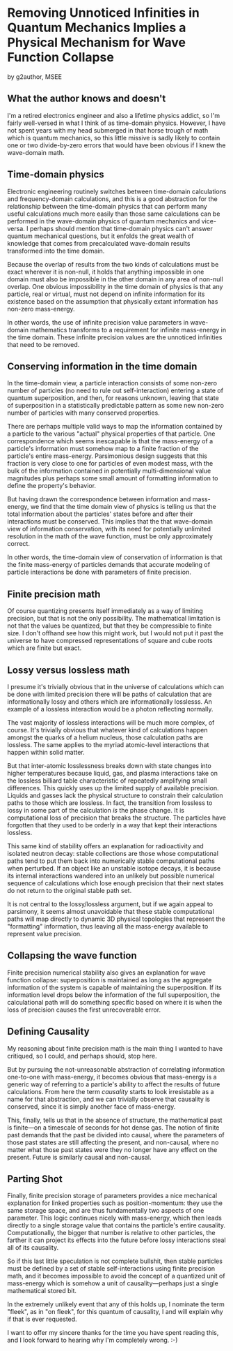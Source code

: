 # Removing Unnoticed Infinities in Quantum Mechanics Implies a Physical Mechanism for Wave Function Collapse

by g2author, MSEE

## What the author knows and doesn't
I'm a retired electronics engineer and also a lifetime physics addict, so I'm fairly well-versed in what I think of as time-domain physics. However, I have not spent years with my head submerged in that horse trough of math which is quantum mechanics, so this little missive is sadly likely to contain one or two divide-by-zero errors that would have been obvious if I knew the wave-domain math.

## Time-domain physics
Electronic engineering routinely switches between time-domain calculations and frequency-domain calculations, and this is a good abstraction for the relationship between the time-domain physics that can perform many useful calculations much more easily than those same calculations can be performed in the wave-domain physics of quantum mechanics and vice-versa. I perhaps should mention that time-domain physics can't answer quantum mechanical questions, but it enfolds the great wealth of knowledge that comes from precalculated wave-domain results transformed into the time domain.

Because the overlap of results from the two kinds of calculations must be exact wherever it is non-null, it holds that anything impossible in one domain must also be impossible in the other domain in any area of non-null overlap. One obvious impossibility in the time domain of physics is that any particle, real or virtual, must not depend on infinite information for its existence based on the assumption that physically extant information has non-zero mass-energy.

In other words, the use of infinite precision value parameters in wave-domain mathematics transforms to a requirement for infinite mass-energy in the time domain. These infinite precision values are the unnoticed infinities that need to be removed. 

## Conserving information in the time domain
In the time-domain view, a particle interaction consists of some non-zero number of particles (no need to rule out self-interaction) entering a state of quantum superposition, and then, for reasons unknown, leaving that state of superposition in a statistically predictable pattern as some new non-zero number of particles with many conserved properties.

There are perhaps multiple valid ways to map the information contained by a particle to the various "actual" physical properties of that particle. One correspondence which seems inescapable is that the mass-energy of a particle's information must somehow map to a finite fraction of the particle's entire mass-energy. Parsimonious design suggests that this fraction is very close to one for particles of even modest mass, with the bulk of the information contained in potentially multi-dimensional value magnitudes plus perhaps some small amount of formatting information to define the property's behavior.

But having drawn the correspondence between information and mass-energy, we find that the time domain view of physics is telling us that the total information about the particles' states before and after their interactions must be conserved. This implies that the that wave-domain view of information conservation, with its need for potentially unlimited resolution in the math of the wave function, must be only approximately correct.

In other words, the time-domain view of conservation of information is that the finite mass-energy of particles demands that accurate modeling of particle interactions be done with parameters of finite precision.

## Finite precision math
Of course quantizing presents itself immediately as a way of limiting precision, but that is not the only possibility. The mathematical limitation is not that the values be quantized, but that they be compressible to finite size. I don't offhand see how this might work, but I would not put it past the universe to have compressed representations of square and cube roots which are finite but exact.

## Lossy versus lossless math
I presume it's trivially obvious that in the universe of calculations which can be done with limited precision there will be paths of calculation that are informationally lossy and others which are informationally losslesss. An example of a lossless interaction would be a photon reflecting normally.

The vast majority of lossless interactions will be much more complex, of course. It's trivially obvious that whatever kind of calculations happen amongst the quarks of a helium nucleus, those calculation paths are lossless. The same applies to the myriad atomic-level interactions that happen within solid matter.

But that inter-atomic losslessness breaks down with state changes into higher temperatures because liquid, gas, and plasma interactions take on the lossless billiard table characteristic of repeatedly amplifying small differences. This quickly uses up the limited supply of available precision. Liquids and gasses lack the physical structure to constrain their calculation paths to those which are lossless. In fact, the transition from lossless to lossy in some part of the calculation *is* the phase change. It is computational loss of precision that breaks the structure. The particles have forgotten that they used to be orderly in a way that kept their interactions lossless.

This same kind of stability offers an explanation for radioactivity and isolated neutron decay: stable collections are those whose computational paths tend to put them back into numerically stable computational paths when perturbed. If an object like an unstable isotope decays, it is because its internal interactions wandered into an unlikely but possible numerical sequence of calculations which lose enough precision that their next states do not return to the original stable path set.

It is not central to the lossy/lossless argument, but if we again appeal to parsimony, it seems almost unavoidable that these stable computational paths will map directly to dynamic 3D physical topologies that represent the "formatting" information, thus leaving all the mass-energy available to represent value precision.

## Collapsing the wave function
Finite precision numerical stability also gives an explanation for wave function collapse: superposition is maintained as long as the aggregate information of the system is capable of maintaining the superposition. If its information level drops below the information of the full superposition, the calculational path will do something specific based on where it is when the loss of precision causes the first unrecoverable error.

## Defining Causality
My reasoning about finite precision math is the main thing I wanted to have critiqued, so I could, and perhaps should, stop here.

But by pursuing the not-unreasonable abstraction of correlating information one-to-one with mass-energy, it becomes obvious that mass-energy is a generic way of referring to a particle's ability to affect the results of future calculations. From here the term *causality* starts to look irresistable as a name for that abstraction, and we can trivially observe that causality is conserved, since it is simply another face of mass-energy.

This, finally, tells us that in the absence of structure, the mathematical past is finite&mdash;on a timescale of seconds for hot dense gas. The notion of finite past demands that the past be divided into causal, where the parameters of those past states are still affecting the present, and non-causal, where no matter what those past states were they no longer have any effect on the present. Future is similarly causal and non-causal.

## Parting Shot
Finally, finite precision storage of parameters provides a nice mechanical explanation for linked properties such as position-momentum: they use the same storage space, and are thus fundamentally two aspects of one parameter. This logic continues nicely with mass-energy, which then leads directly to a single storage value that contains the particle's entire causality. Computationally, the bigger that number is relative to other particles, the farther it can project its effects into the future before lossy interactions steal all of its causality.

So if this last little speculation is not complete bullshit, then stable particles must be defined by a set of stable self-interactions using finite precision math, and it becomes impossible to avoid the concept of a quantized unit of mass-energy which is somehow a unit of causality&mdash;perhaps just a single mathematical stored bit.

In the extremely unlikely event that any of this holds up, I nominate the term "fleek", as in "on fleek", for this quantum of causality, I and will explain why if that is ever requested.

I want to offer my sincere thanks for the time you have spent reading this, and I look forward to hearing why I'm completely wrong. :-)
